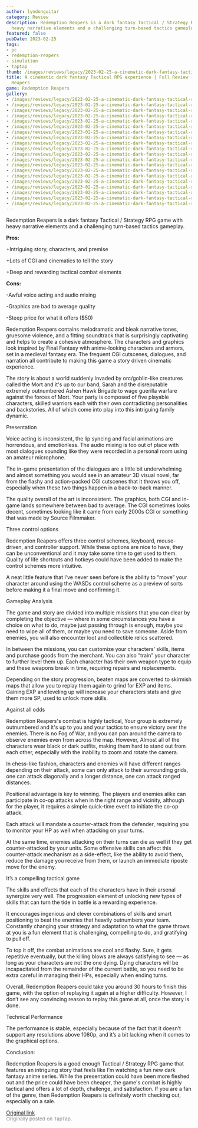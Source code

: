 ```yaml
---
author: lyndonguitar
category: Review
description: Redemption Reapers is a dark fantasy Tactical / Strategy RPG game with
  heavy narrative elements and a challenging turn-based tactics gameplay.
featured: false
pubDate: 2023-02-25
tags:
- pc
- redemption-reapers
- simulation
- taptap
thumb: /images/reviews/legacy/2023-02-25-a-cinematic-dark-fantasy-tactical-rpg-experience--full-review---redemption-reapers-0.avif
title: A cinematic dark fantasy Tactical RPG experience | Full Review - Redemption
  Reapers
game: Redemption Reapers
gallery:
- /images/reviews/legacy/2023-02-25-a-cinematic-dark-fantasy-tactical-rpg-experience--full-review---redemption-reapers-0.avif
- /images/reviews/legacy/2023-02-25-a-cinematic-dark-fantasy-tactical-rpg-experience--full-review---redemption-reapers-1.avif
- /images/reviews/legacy/2023-02-25-a-cinematic-dark-fantasy-tactical-rpg-experience--full-review---redemption-reapers-2.avif
- /images/reviews/legacy/2023-02-25-a-cinematic-dark-fantasy-tactical-rpg-experience--full-review---redemption-reapers-3.avif
- /images/reviews/legacy/2023-02-25-a-cinematic-dark-fantasy-tactical-rpg-experience--full-review---redemption-reapers-4.avif
- /images/reviews/legacy/2023-02-25-a-cinematic-dark-fantasy-tactical-rpg-experience--full-review---redemption-reapers-5.avif
- /images/reviews/legacy/2023-02-25-a-cinematic-dark-fantasy-tactical-rpg-experience--full-review---redemption-reapers-6.avif
- /images/reviews/legacy/2023-02-25-a-cinematic-dark-fantasy-tactical-rpg-experience--full-review---redemption-reapers-7.avif
- /images/reviews/legacy/2023-02-25-a-cinematic-dark-fantasy-tactical-rpg-experience--full-review---redemption-reapers-8.avif
- /images/reviews/legacy/2023-02-25-a-cinematic-dark-fantasy-tactical-rpg-experience--full-review---redemption-reapers-9.avif
- /images/reviews/legacy/2023-02-25-a-cinematic-dark-fantasy-tactical-rpg-experience--full-review---redemption-reapers-10.avif
- /images/reviews/legacy/2023-02-25-a-cinematic-dark-fantasy-tactical-rpg-experience--full-review---redemption-reapers-11.avif
- /images/reviews/legacy/2023-02-25-a-cinematic-dark-fantasy-tactical-rpg-experience--full-review---redemption-reapers-12.avif
- /images/reviews/legacy/2023-02-25-a-cinematic-dark-fantasy-tactical-rpg-experience--full-review---redemption-reapers-13.avif
- /images/reviews/legacy/2023-02-25-a-cinematic-dark-fantasy-tactical-rpg-experience--full-review---redemption-reapers-14.avif
- /images/reviews/legacy/2023-02-25-a-cinematic-dark-fantasy-tactical-rpg-experience--full-review---redemption-reapers-15.avif
- /images/reviews/legacy/2023-02-25-a-cinematic-dark-fantasy-tactical-rpg-experience--full-review---redemption-reapers-16.avif
- /images/reviews/legacy/2023-02-25-a-cinematic-dark-fantasy-tactical-rpg-experience--full-review---redemption-reapers-17.avif
- /images/reviews/legacy/2023-02-25-a-cinematic-dark-fantasy-tactical-rpg-experience--full-review---redemption-reapers-18.avif
- /images/reviews/legacy/2023-02-25-a-cinematic-dark-fantasy-tactical-rpg-experience--full-review---redemption-reapers-19.avif
---
```

Redemption Reapers is a dark fantasy Tactical / Strategy RPG game with heavy narrative elements and a challenging turn-based tactics gameplay.


**Pros:**


+Intriguing story, characters, and premise

+Lots of CGI and cinematics to tell the story

+Deep and rewarding tactical combat elements


**Cons:**


-Awful voice acting and audio mixing

-Graphics are bad to average quality

-Steep price for what it offers ($50)

Redemption Reapers contains melodramatic and bleak narrative tones, gruesome violence, and a fitting soundtrack that is surprisingly captivating and helps to create a cohesive atmosphere. The characters and graphics look inspired by Final Fantasy with anime-looking characters and armors, set in a medieval fantasy era. The frequent CGI cutscenes, dialogues, and narration all contribute to making this game a story driven cinematic experience.

The story is about a world suddenly invaded by orc/goblin-like creatures called the Mort and it's up to our band, Sarah and the disreputable extremely outnumbered Ashen Hawk Brigade to wage guerilla warfare against the forces of Mort. Your party is composed of five playable characters, skilled warriors each with their own contradicting personalities and backstories. All of which come into play into this intriguing family dynamic.

Presentation

Voice acting is inconsistent, the lip syncing and facial animations are horrendous, and emotionless. The audio mixing is too out of place with most dialogues sounding like they were recorded in a personal room using an amateur microphone.

The in-game presentation of the dialogues are a little bit underwhelming and almost something you would see in an amateur 3D visual novel, far from the flashy and action-packed CGI cutscenes that it throws you off, especially when these two things happen in a back-to-back manner.

The quality overall of the art is inconsistent. The graphics, both CGI and in-game lands somewhere between bad to average. The CGI sometimes looks decent, sometimes looking like it came from early 2000s CGI or something that was made by Source Filmmaker.

Three control options

Redemption Reapers offers three control schemes, keyboard, mouse-driven, and controller support. While these options are nice to have, they can be unconventional and it may take some time to get used to them. Quality of life shortcuts and hotkeys could have been added to make the control schemes more intuitive.

A neat little feature that I’ve never seen before is the ability to “move” your character around using the WASDs control scheme as a preview of sorts before making it a final move and confirming it.

Gameplay Analysis

The game and story are divided into multiple missions that you can clear by completing the objective — where in some circumstances you have a choice on what to do, maybe just passing through is enough, maybe you need to wipe all of them, or maybe you need to save someone. Aside from enemies, you will also encounter loot and collectible relics scattered.

In between the missions, you can customize your characters’ skills, items and purchase goods from the merchant. You can also “train” your character to further level them up. Each character has their own weapon type to equip and these weapons break in time, requiring repairs and replacements.

Depending on the story progression, beaten maps are converted to skirmish maps that allow you to replay them again to grind for EXP and items. Gaining EXP and leveling up will increase your characters stats and give them more SP, used to unlock more skills.

Against all odds

Redemption Reapers's combat is highly tactical, Your group is extremely outnumbered and it's up to you and your tactics to ensure victory over the enemies. There is no Fog of War, and you can pan around the camera to observe enemies even from across the map. However, Almost all of the characters wear black or dark outfits, making them hard to stand out from each other, especially with the inability to zoom and rotate the camera.

In chess-like fashion, characters and enemies will have different ranges depending on their attack, some can only attack to their surrounding grids, one can attack diagonally and a longer distance, one can attack ranged distances.

Positional advantage is key to winning. The players and enemies alike can participate in co-op attacks when in the right range and vicinity, although for the player, it requires a simple quick-time event to initiate the co-op attack.

Each attack will mandate a counter-attack from the defender, requiring you to monitor your HP as well when attacking on your turns.

At the same time, enemies attacking on their turns can die as well if they get counter-attacked by your units. Some offensive skills can affect this counter-attack mechanism as a side-effect, like the ability to avoid them, reduce the damage you receive from them, or launch an immediate riposte move for the enemy.

It’s a compelling tactical game

The skills and effects that each of the characters have in their arsenal synergize very well. The progression element of unlocking new types of skills that can turn the tide in battle is a rewarding experience.

It encourages ingenious and clever combinations of skills and smart positioning to beat the enemies that heavily outnumbers your team. Constantly changing your strategy and adaptation to what the game throws at you is a fun element that is challenging, compelling to do, and gratifying to pull off.

To top it off, the combat animations are cool and flashy. Sure, it gets repetitive eventually, but the killing blows are always satisfying to see — as long as your characters are not the one dying. Dying characters will be incapacitated from the remainder of the current battle, so you need to be extra careful in managing their HPs, especially when ending turns.

Overall, Redemption Reapers could take you around 30 hours to finish this game, with the option of replaying it again at a higher difficulty. However, I don’t see any convincing reason to replay this game at all, once the story is done.

Technical Performance

The performance is stable, especially because of the fact that it doesn’t support any resolutions above 1080p, and it’s a bit lacking when it comes to the graphical options.

Conclusion:

Redemption Reapers is a good enough Tactical / Strategy RPG game that features an intriguing story that feels like I’m watching a fun new dark fantasy anime series. While the presentation could have been more fleshed out and the price could have been cheaper, the game's combat is highly tactical and offers a lot of depth, challenge, and satisfaction. If you are a fan of the genre, then Redemption Reapers is definitely worth checking out, especially on a sale.

[Original link](https://www.taptap.io/post/4634867)<br><span style="font-size: 0.95em; color: #888;">Originally posted on TapTap.</span>